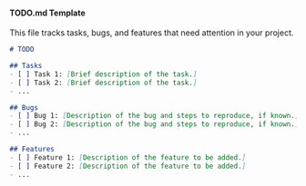 #### TODO.md Template
This file tracks tasks, bugs, and features that need attention in your project.

```markdown
# TODO

## Tasks
- [ ] Task 1: [Brief description of the task.]
- [ ] Task 2: [Brief description of the task.]
- ...

## Bugs
- [ ] Bug 1: [Description of the bug and steps to reproduce, if known.]
- [ ] Bug 2: [Description of the bug and steps to reproduce, if known.]
- ...

## Features
- [ ] Feature 1: [Description of the feature to be added.]
- [ ] Feature 2: [Description of the feature to be added.]
- ...
```
